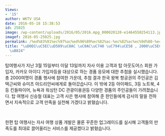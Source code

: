 ```yaml
---
Views:
- '15'
author: WKTV USA
date: 2016-05-18 15:38:53
id: 25025
image: /wp-content/uploads/2016/05/2016.mpg_000020120-e1464550254113.jpg
imagef: 2016-05-25025.jpg
permalink: /%ed%83%91%ec%97%ac%ed%96%89%ec%82%ac-%ec%82%ac%ec%9d%80-%ec%9e%94%ec%b9%98-2000%ec%97%ac%eb%aa%85-%eb%aa%b0%eb%a0%a4/
title: "\uD0D1\uC5EC\uD589\uC0AC \uC0AC\uC740 \uC794\uCE58 , 2000\uC5EC\uBA85 \uBAB0\
  \uB824"
---
```


탑여행사가 지난 3월 15일부터 이달 13일까지 자사 이용 고객과 탑 아웃도어스 회원 가입자, 카카오 아이디 가입자등을 대상으로 하는 경품 응모에 대한 추첨을 실시했습니다. 총 2000여명이 경품 행사에 참여한 가운데, 추첨 결과 한국 왕복 항공권의 주인공은 김택근씨와 슈미츠 아드리안씨에게로 돌아갔습니다. 이 밖에 2등 아이패드, 3등 노트북, 4등 킨들파이어, 뉴욕과 워싱턴 DC 관광이용권등 다양한 경품의 주인공들이 가려졌습니다. 탑 여행사 신승철 대표는 고객 사은 행사에 참여해 준 한인들에게 감사의 말을 전하면서 지속적으로 고객 만족을 실천해 가겠다고 밝혔습니다.

&nbsp;

한편 탑 여행사는 자사 여행 상품 개발은 물론 꾸준한 업그레이드를 실시해 고객들의 만족도를 최대로 끌어올리는 서비스를 제공켔다고 밝혔습니다.

&nbsp;